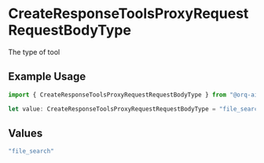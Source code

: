 # CreateResponseToolsProxyRequestRequestBodyType

The type of tool

## Example Usage

```typescript
import { CreateResponseToolsProxyRequestRequestBodyType } from "@orq-ai/node/models/operations";

let value: CreateResponseToolsProxyRequestRequestBodyType = "file_search";
```

## Values

```typescript
"file_search"
```